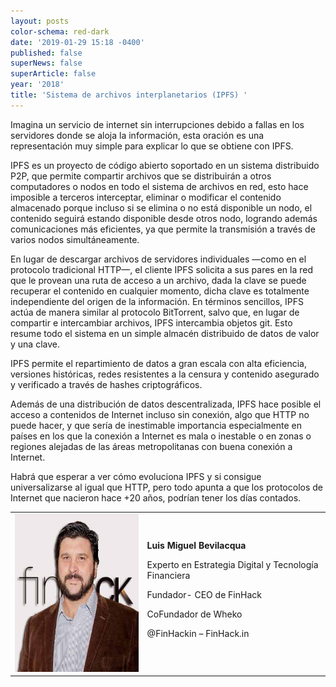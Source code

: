 ```yaml
---
layout: posts
color-schema: red-dark
date: '2019-01-29 15:18 -0400'
published: false
superNews: false
superArticle: false
year: '2018'
title: 'Sistema de archivos interplanetarios (IPFS) '
---
```

Imagina un servicio de internet sin interrupciones debido a fallas en los servidores donde se aloja la información, esta oración es una representación muy simple para explicar lo que se obtiene con IPFS.

IPFS es un proyecto de código abierto soportado en un sistema distribuido P2P, que permite compartir archivos que se distribuirán a otros computadores o nodos en todo el sistema de archivos en red, esto hace imposible a terceros interceptar, eliminar o modificar el contenido almacenado porque incluso si se elimina o no está disponible un nodo, el contenido seguirá estando disponible desde otros nodo, logrando además comunicaciones más eficientes, ya que permite la transmisión a través de varios nodos simultáneamente. 
 
En lugar de descargar archivos de servidores individuales —como en el protocolo tradicional HTTP—, el cliente IPFS solicita a sus pares en la red que le provean una ruta de acceso a un archivo, dada la clave se puede recuperar el contenido en cualquier momento, dicha clave es totalmente independiente del origen de la información. En términos sencillos, IPFS actúa de manera similar al protocolo BitTorrent, salvo que, en lugar de compartir e intercambiar archivos, IPFS intercambia objetos git. Esto resume todo el sistema en un simple almacén distribuido de datos de valor y una clave.

IPFS permite el repartimiento de datos a gran escala con alta eficiencia, versiones históricas, redes resistentes a la censura y contenido asegurado y verificado a través de hashes criptográficos.

Además de una distribución de datos descentralizada, IPFS hace posible el acceso a contenidos de Internet incluso sin conexión, algo que HTTP no puede hacer, y que sería de inestimable importancia especialmente en países en los que la conexión a Internet es mala o inestable o en zonas o regiones alejadas de las áreas metropolitanas con buena conexión a Internet.

Habrá que esperar a ver cómo evoluciona IPFS y si consigue universalizarse al igual que HTTP, pero todo apunta a que los protocolos de Internet que nacieron hace +20 años, podrían tener los días contados.

<table style="height: 352px;" width="622">
<tbody>
<tr>
<td><img class="alignnone" src="https://raw.githubusercontent.com/itnewslat/assets/master/img/300x300/LMB.jpg" alt="" width="266" height="253" /></td>
  <td><Strong>Luis Miguel Bevilacqua</Strong>

Experto en Estrategia Digital y Tecnología Financiera

Fundador- CEO de FinHack

CoFundador de Wheko

@FinHackin – FinHack.in</td>
</tr>
</tbody>
</table>
